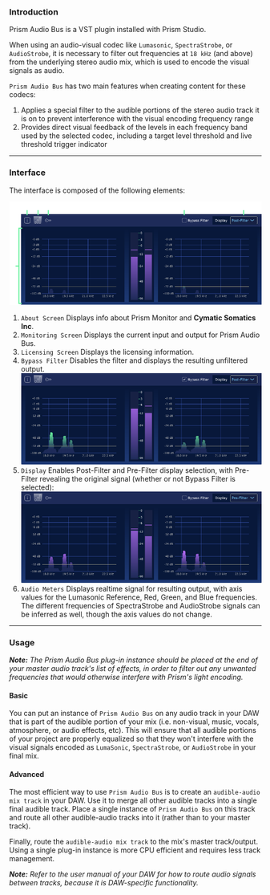 
### Introduction

Prism Audio Bus is a VST plugin installed with Prism Studio. 

When using an audio-visual codec like `Lumasonic`, `SpectraStrobe`, or `AudioStrobe`, it is necessary to filter out frequencies at `18 kHz` (and above)
from the underlying stereo audio mix, which is used to encode the visual signals
as audio.

`Prism Audio Bus` has two main features when creating content for these codecs:
1. Applies a special filter to the audible portions of the stereo audio
track it is on to prevent interference with the visual encoding frequency range
2. Provides direct visual feedback of the levels in each frequency band
used by the selected codec, including a target level threshold and live threshold trigger indicator

---

### Interface

The interface is composed of the following elements:

![PrismAudioBusInterface image-center image-full image-margin-v-24](img/prism-audio-bus-overview.png)

1. `About Screen` Displays info about Prism Monitor and **Cymatic Somatics Inc**.
2. `Monitoring Screen` Displays the current input and output for Prism Audio Bus.
3. `Licensing Screen` Displays the licensing information.
4. `Bypass Filter` Disables the filter and displays the resulting unfiltered output.
   ![PrismMonitorPreviewWindow image-center image-full image-margin-v-24](img/prism-audio-bus-post-filter-bypass.png) 
5. `Display` Enables Post-Filter and Pre-Filter display selection, with Pre-Filter revealing the original signal (whether or not Bypass Filter is selected):
   ![PrismMonitorAudioStrobe image-center image-full image-margin-v-24](img/prism-audio-bus-pre-filter.png) 
6. `Audio Meters` Displays realtime signal for resulting output, with axis values for the Lumasonic Reference, Red, Green, and Blue frequencies. The different frequencies of SpectraStrobe and AudioStrobe signals can be inferred as well, though the axis values do not change.

---

### Usage
_**Note:** The Prism Audio Bus plug-in instance should be placed at the end of your master audio track's list of effects, 
in order to filter out any unwanted frequencies that would otherwise interfere with Prism's light encoding._

#### Basic
You can put an instance of `Prism Audio Bus` on any audio track in your
DAW that is part of the audible portion of your mix (i.e. non-visual, music, vocals, atmosphere, or audio effects, etc).
This will ensure that all  audible portions of your project are properly equalized so that they won't interfere
with the visual signals encoded as `LumaSonic`, `SpectraStrobe`, or `AudioStrobe` in your final mix.

#### Advanced
The most efficient way to use `Prism Audio Bus` is to create an `audible-audio mix track`
in your DAW. Use it to merge all other audible tracks into a single final audible 
track. Place a single instance of `Prism Audio Bus` on this track and route all other
audible-audio tracks into it (rather than to your master track). 

Finally, route
the `audible-audio mix track` to the mix's master track/output. Using a single
plug-in instance is more CPU efficient and requires less track management.

_**Note:** Refer to the user manual of your DAW for how to route audio signals between tracks, because it is DAW-specific functionality._